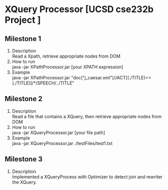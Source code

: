 # XQuery Processor [UCSD cse232b Project ]
## Milestone 1
1. Description  
    Read a Xpath, retrieve appropriate nodes from DOM
2. How to run  
    java -jar XPathProcessor.jar [your XPATH expression]
3. Example  
java -jar XPathProcessor.jar "doc(\"j_caesar.xml\")//ACT[(./TITLE)==(./TITLE)]/*/SPEECH/../TITLE"

## Milestone 2
1. Description  
    Read a file that contains a XQuery, then retrieve appropriate nodes from DOM
2. How to run  
    java -jar XQueryProcessor.jar [your file path]
3. Example   
    java -jar XQueryProcessor.jar ./testFiles/test1.txt

## Milestone 3
1. Description  
    Implemented a XQueryProcess with Optimizer to detect join and rewriter the XQuery.